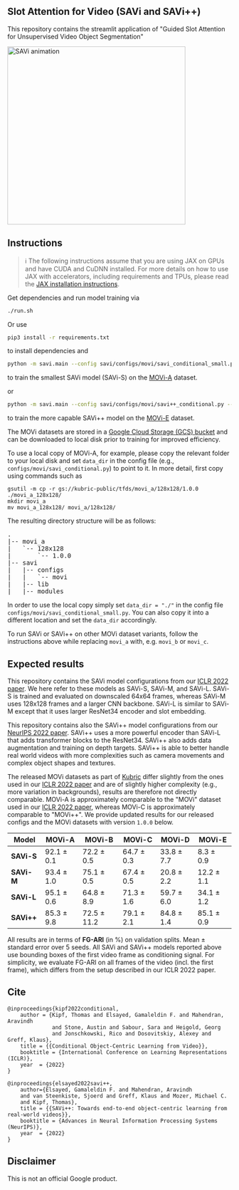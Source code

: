 ## Slot Attention for Video (SAVi and SAVi++)

This repository contains the streamlit application of "Guided Slot Attention for Unsupervised Video Object Segmentation"

<img src="savi.gif" alt="SAVi animation" width="400"/>

## Instructions
> ℹ️ The following instructions assume that you are using JAX on GPUs and have CUDA and CuDNN installed. For more details on how to use JAX with accelerators, including requirements and TPUs, please read the [JAX installation instructions](https://github.com/google/jax#installation).

Get dependencies and run model training via
```sh
./run.sh
```

Or use
```sh
pip3 install -r requirements.txt
```
to install dependencies and
```sh
python -m savi.main --config savi/configs/movi/savi_conditional_small.py --workdir tmp/
```
to train the smallest SAVi model (SAVi-S) on the [MOVi-A](https://github.com/google-research/kubric/blob/main/challenges/movi/README.md) dataset.

or

```sh
python -m savi.main --config savi/configs/movi/savi++_conditional.py --workdir tmp/
```
to train the more capable SAVi++ model on the [MOVi-E](https://github.com/google-research/kubric/blob/main/challenges/movi/README.md) dataset.

The MOVi datasets are stored in a [Google Cloud Storage (GCS) bucket](https://console.cloud.google.com/storage/browser/kubric-public/tfds)
and can be downloaded to local disk prior to training for improved efficiency.

To use a local copy of MOVi-A, for example, please copy the relevant folder to your local disk and set `data_dir` in the config file (e.g., `configs/movi/savi_conditional.py`) to point to it.  In more detail, first copy using commands such as

```
gsutil -m cp -r gs://kubric-public/tfds/movi_a/128x128/1.0.0 ./movi_a_128x128/
mkdir movi_a
mv movi_a_128x128/ movi_a/128x128/
```

The resulting directory structure will be as follows:
<pre>
.
|-- movi_a
|   `-- 128x128
|       `-- 1.0.0
|-- savi
|   |-- configs
|   |   `-- movi
|   |-- lib
|   |-- modules
</pre>

In order to use the local copy simply set `data_dir = "./"` in the config file `configs/movi/savi_conditional_small.py`. You can also copy it into a different location and set the `data_dir` accordingly.

To run SAVi or SAVi++ on other MOVi dataset variants, follow the instructions above while replacing `movi_a` with, e.g. `movi_b` or `movi_c`.

## Expected results

This repository contains the SAVi model configurations from our [ICLR 2022 paper](https://arxiv.org/abs/2111.12594). We here refer to these models as SAVi-S, SAVi-M, and SAVi-L. SAVi-S is trained and evaluated on downscaled 64x64 frames, whereas SAVi-M uses 128x128 frames and a larger CNN backbone. SAVi-L is similar to SAVi-M except that it uses larger ResNet34 encoder and slot embedding.

This repository contains also the SAVi++ model configurations from our [NeurIPS 2022 paper](https://arxiv.org/abs/2206.07764). SAVi++ uses a more powerful encoder than SAVi-L that adds transformer blocks to the ResNet34. SAVi++ also adds data augmentation and training on depth targets. SAVi++ is able to better handle real world videos with more complexities such as camera movements and complex object shapes and textures.

The released MOVi datasets as part of [Kubric](https://github.com/google-research/kubric/) differ slightly from the ones used in our [ICLR 2022 paper](https://arxiv.org/abs/2111.12594) and are of slightly higher complexity (e.g., more variation in backgrounds), results are therefore not directly comparable. MOVi-A is approximately comparable to the "MOVi" dataset used in our [ICLR 2022 paper](https://arxiv.org/abs/2111.12594), whereas MOVi-C is approximately comparable to "MOVi++". We provide updated results for our released configs and the MOVi datasets with version `1.0.0` below.

| Model      | MOVi-A      | MOVi-B      | MOVi-C     | MOVi-D     | MOVi-E    |
|------------|-------------|-------------|------------|------------|-----------|
| **SAVi-S** | 92.1 ± 0.1  | 72.2 ± 0.5  | 64.7 ± 0.3 | 33.8 ± 7.7 | 8.3 ± 0.9 |
| **SAVi-M** | 93.4 ± 1.0  | 75.1 ± 0.5  | 67.4 ± 0.5 | 20.8 ± 2.2 | 12.2 ± 1.1|
| **SAVi-L** | 95.1 ± 0.6  | 64.8 ± 8.9  | 71.3 ± 1.6 | 59.7 ± 6.0 | 34.1 ± 1.2|
| **SAVi++** | 85.3 ± 9.8  | 72.5 ± 11.2 | 79.1 ± 2.1 | 84.8 ± 1.4 | 85.1 ± 0.9|


All results are in terms of **FG-ARI** (in %) on validation splits. Mean ± standard error over 5 seeds. All SAVi and SAVi++ models reported above use bounding boxes of the first video frame as conditioning signal. For simplicity, we evaluate FG-ARI on all frames of the video (incl. the first frame), which differs from the setup described in our ICLR 2022 paper.

## Cite

```
@inproceedings{kipf2022conditional,
    author = {Kipf, Thomas and Elsayed, Gamaleldin F. and Mahendran, Aravindh
              and Stone, Austin and Sabour, Sara and Heigold, Georg
              and Jonschkowski, Rico and Dosovitskiy, Alexey and Greff, Klaus},
    title = {{Conditional Object-Centric Learning from Video}},
    booktitle = {International Conference on Learning Representations (ICLR)},
    year  = {2022}
}
```

```
@inproceedings{elsayed2022savi++,
    author={Elsayed, Gamaleldin F. and Mahendran, Aravindh
    and van Steenkiste, Sjoerd and Greff, Klaus and Mozer, Michael C.
    and Kipf, Thomas},
    title = {{SAVi++: Towards end-to-end object-centric learning from real-world videos}},
    booktitle = {Advances in Neural Information Processing Systems (NeurIPS)},
    year  = {2022}
}
```

## Disclaimer
This is not an official Google product.

